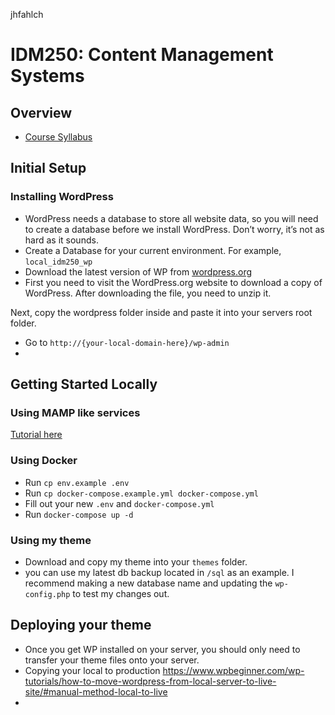 jhfahlch
# IDM250: Content Management Systems

## Overview

- [Course Syllabus](https://github.com/mrpaulphan/idm250/blob/master/_instructor_materials/syllabus.md)

## Initial Setup

### Installing WordPress

- WordPress needs a database to store all website data, so you will need to create a database before we install WordPress. Don’t worry, it’s not as hard as it sounds.
- Create a Database for your current environment. For example, `local_idm250_wp`
- Download the latest version of WP from [wordpress.org](https://wordpress.org/download/)
- First you need to visit the WordPress.org website to download a copy of WordPress. After downloading the file, you need to unzip it.

Next, copy the wordpress folder inside and paste it into your servers root folder.

- Go to `http://{your-local-domain-here}/wp-admin`
-

## Getting Started Locally

### Using MAMP like services

[Tutorial here](https://www.wpbeginner.com/wp-tutorials/how-to-install-wordpress-locally-on-mac-using-mamp/)

### Using Docker

- Run `cp env.example .env`
- Run `cp docker-compose.example.yml docker-compose.yml`
- Fill out your new `.env` and `docker-compose.yml`
- Run `docker-compose up -d`

### Using my theme

- Download and copy my theme into your `themes` folder.
- you can use my latest db backup located in `/sql` as an example. I recommend making a new database name and updating the `wp-config.php` to test my changes out.

## Deploying your theme

- Once you get WP installed on your server, you should only need to transfer your theme files onto your server.
- Copying your local to production https://www.wpbeginner.com/wp-tutorials/how-to-move-wordpress-from-local-server-to-live-site/#manual-method-local-to-live
-
